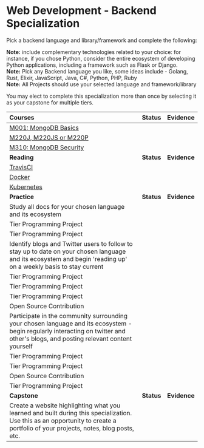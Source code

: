 # Web Development - Backend Specialization

Pick a backend language and library/framework and complete the following:

**Note:** include complementary technologies related to your choice: for instance, if you chose Python, consider the entire ecosystem of developing Python applications, including a framework such as Flask or Django.  
**Note:** Pick any Backend language you like, some ideas include - Golang, Rust, Elixir, JavaScript, Java, C#, Python, PHP, Ruby  
**Note:** All Projects should use your selected language and framework/library

You may elect to complete this specialization more than once by selecting it as your capstone for multiple tiers.

| Courses                                                                                                                                                                           |   Status   |   Evidence   |
| :-------------------------------------------------------------------------------------------------------------------------------------------------------------------------------- | :--------: | :----------: |
| [M001: MongoDB Basics](https://university.mongodb.com/courses/catalog)                                                                                                            |            |              |
| [M220J, M220JS or M220P](https://university.mongodb.com/courses/catalog)                                                                                                          |            |              |
| [M310: MongoDB Security](https://university.mongodb.com/courses/catalog)                                                                                                          |            |              |
| **Reading**                                                                                                                                                                       | **Status** | **Evidence** |
| [TravisCI](https://docs.travis-ci.com/)                                                                                                                                           |            |              |
| [Docker](https://docs.docker.com/)                                                                                                                                                |            |              |
| [Kubernetes](https://kubernetes.io/docs/home/)                                                                                                                                    |            |              |
| **Practice**                                                                                                                                                                      | **Status** | **Evidence** |
| Study all docs for your chosen language and its ecosystem                                                                                                                         |            |              |
| Tier Programming Project                                                                                                                                                          |            |              |
| Tier Programming Project                                                                                                                                                          |            |              |
| Identify blogs and Twitter users to follow to stay up to date on your chosen language and its ecosystem and begin 'reading up' on a weekly basis to stay current                  |            |              |
| Tier Programming Project                                                                                                                                                          |            |              |
| Tier Programming Project                                                                                                                                                          |            |              |
| Tier Programming Project                                                                                                                                                          |            |              |
| Open Source Contribution                                                                                                                                                          |            |              |
| Participate in the community surrounding your chosen language and its ecosystem - begin regularly interacting on twitter and other's blogs, and posting relevant content yourself |            |              |
| Tier Programming Project                                                                                                                                                          |            |              |
| Tier Programming Project                                                                                                                                                          |            |              |
| Open Source Contribution                                                                                                                                                          |            |              |
| Tier Programming Project                                                                                                                                                          |            |              |
| **Capstone**                                                                                                                                                                      | **Status** | **Evidence** |
| Create a website highlighting what you learned and built during this specialization. Use this as an opportunity to create a portfolio of your projects, notes, blog posts, etc.   |            |              |
